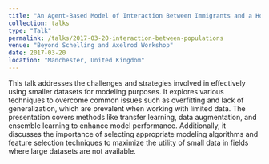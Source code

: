 ```yaml
---
title: "An Agent-Based Model of Interaction Between Immigrants and a Host Population"
collection: talks
type: "Talk"
permalink: /talks/2017-03-20-interaction-between-populations
venue: "Beyond Schelling and Axelrod Workshop" 
date: 2017-03-20 
location: "Manchester, United Kingdom" 
---
```

This talk addresses the challenges and strategies involved in effectively using smaller datasets for modeling purposes. It explores various techniques to overcome common issues such as overfitting and lack of generalization, which are prevalent when working with limited data. The presentation covers methods like transfer learning, data augmentation, and ensemble learning to enhance model performance. Additionally, it discusses the importance of selecting appropriate modeling algorithms and feature selection techniques to maximize the utility of small data in fields where large datasets are not available.
